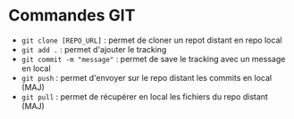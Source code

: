 # Commandes GIT

- ```git clone [REPO_URL]``` : permet de cloner un repot distant en repo local
- ```git add .``` : permet d'ajouter le tracking 
- ```git commit -m "message"``` : permet de save le tracking avec un message en local
- ```git push``` : permet d'envoyer sur le repo distant les commits en local (MAJ)
- ```git pull``` : permet de récupérer en local les fichiers du repo distant (MAJ)
